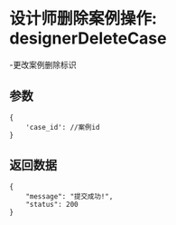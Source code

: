 # 设计师删除案例操作: designerDeleteCase
-更改案例删除标识

## 参数

    {
        'case_id': //案例id
    }  

## 返回数据

    {
        "message": "提交成功!",
        "status": 200
    }
